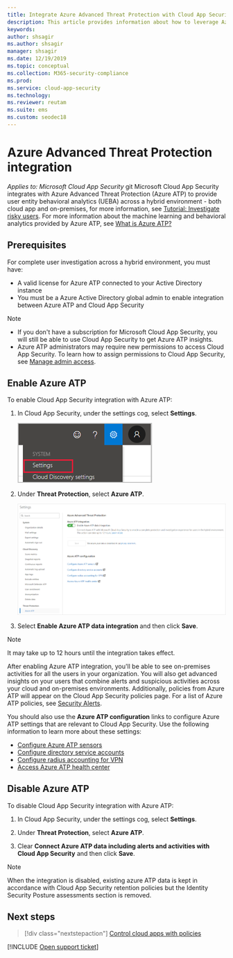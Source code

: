 ```yaml
---
title: Integrate Azure Advanced Threat Protection with Cloud App Security
description: This article provides information about how to leverage Azure Advanced Threat Protection insights in Cloud App Security for hybrid risk detection.
keywords:
author: shsagir
ms.author: shsagir
manager: shsagir
ms.date: 12/19/2019
ms.topic: conceptual
ms.collection: M365-security-compliance
ms.prod:
ms.service: cloud-app-security
ms.technology:
ms.reviewer: reutam
ms.suite: ems
ms.custom: seodec18
---
```


# Azure Advanced Threat Protection integration

*Applies to: Microsoft Cloud App Security*
git
Microsoft Cloud App Security integrates with Azure Advanced Threat Protection (Azure ATP) to provide user entity behavioral analytics (UEBA) across a hybrid environment - both cloud app and on-premises, for more information, see [Tutorial: Investigate risky users](tutorial-ueba.md). For more information about the machine learning and behavioral analytics provided by Azure ATP, see [What is Azure ATP?](https://docs.microsoft.com/azure-advanced-threat-protection/what-is-atp)

## Prerequisites

For complete user investigation across a hybrid environment, you must have:

- A valid license for Azure ATP connected to your Active Directory instance
- You must be a Azure Active Directory global admin to enable integration between Azure ATP and Cloud App Security

> [!NOTE]
>
> - If you don't have a subscription for Microsoft Cloud App Security, you will still be able to use Cloud App Security to get Azure ATP insights.
> - Azure ATP administrators may require new permissions to access Cloud App Security. To learn how to assign permissions to Cloud App Security, see [Manage admin access](manage-admins.md).

## Enable Azure ATP

To enable Cloud App Security integration with Azure ATP:

1. In Cloud App Security, under the settings cog, select **Settings**.

    ![Settings menu](media/azip-system-settings.png)

1. Under **Threat Protection**, select **Azure ATP**.

    ![enable azure advanced threat protection](media/aatp-integration.png)

1. Select **Enable Azure ATP data integration** and then click **Save**.

> [!NOTE]
> It may take up to 12 hours until the integration takes effect.

After enabling Azure ATP integration, you'll be able to see on-premises activities for all the users in your organization. You will also get advanced insights on your users that combine alerts and suspicious activities across your cloud and on-premises environments. Additionally, policies from Azure ATP will appear on the Cloud App Security policies page. For a list of Azure ATP policies, see [Security Alerts](https://docs.microsoft.com/azure-advanced-threat-protection/suspicious-activity-guide).

You should also use the **Azure ATP configuration** links to configure Azure ATP settings that are relevant to Cloud App Security. Use the following information to learn more about these settings:

- [Configure Azure ATP sensors](/azure-advanced-threat-protection/install-atp-step5)
- [Configure directory service accounts](/azure-advanced-threat-protection/install-atp-step2)
- [Configure radius accounting for VPN](/azure-advanced-threat-protection/install-atp-step6-vpn)
- [Access Azure ATP health center](/azure-advanced-threat-protection/atp-health-center)

## Disable Azure ATP

To disable Cloud App Security integration with Azure ATP:

1. In Cloud App Security, under the settings cog, select **Settings**.

1. Under **Threat Protection**, select **Azure ATP**.

1. Clear **Connect Azure ATP data including alerts and activities with Cloud App Security** and then click **Save**.

> [!NOTE]
> When the integration is disabled, existing azure ATP data is kept in accordance with Cloud App Security retention policies but the Identity Security Posture assessments section is removed.

## Next steps

> [!div class="nextstepaction"]
> [Control cloud apps with policies](control-cloud-apps-with-policies.md)

[!INCLUDE [Open support ticket](includes/support.md)]
